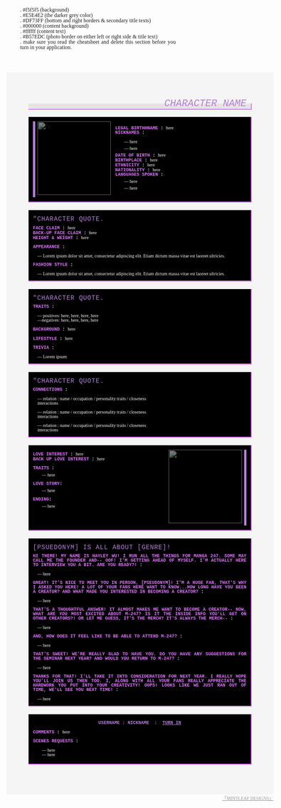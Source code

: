 <p style="width:350px;text-align:justify;margin:30px;font-family:verdana;line-height:12px;font-size:12px;">. #f5f5f5 (background)&nbsp;<br />
. #E5E4E2 (the darker grey color)<br />
. #DF73FF (bottom and right borders &amp; secondary title texts)<br />
. #000000 (content background)<br />
. #ffffff (content text)<br />
.&nbsp;#B57EDC (photo border on either left or right side &amp; title text)<br />
. make sure you read the cheatsheet and delete this section before you turn in your application.</p>

<div style="width:600px;background:#F5F5F5;margin:50px auto 0px auto;padding-bottom:50px;color:#2f2f2f;">
<div style="height:80px;width:500px;">
<div style="height:12px;width:500px;margin:70px auto 0px 49px;background:#E5E4E2;float:left;border-bottom:#DF73FF 2px solid;border-right:#DF73FF 2px solid;">
<p style="font-family:courier;font-size:22px;line-height:2px;font-style:italic;color:#B57EDC;text-align:right;margin:0px 0px 0px 0px;text-transform:uppercase;padding-right:10px;">character name</p>
</div>
</div>

<div style="width:600px;margin:20px auto 0px auto;padding-bottom:0px;">
<div style="width:500px;margin:0px auto 0px 49px;background:#000000;border-bottom:#DF73FF 2px solid;border-right:#DF73FF 2px solid;padding-bottom:10px;padding-top:10px;float:left;">
<div style="height:170px;width:170px;margin:0px 10px 0px 10px;border-left:#B57EDC 5px solid;float:left;"><img alt="fc" src="https://78.media.tumblr.com/59020e97ba097e57c46a0079eaf13669/tumblr_o9ajvtjXk31vy2tgqo2_400.png" style="height:165px;width:165px;margin-left:5px;opacity:.5;" /></div>

<div style="height:170px;width:300px;float:left;overflow:hidden;font-family:calibri;font-size:10px;line-height:10px;text-align:justify;">
<div style="height:165px;width:310px;padding-right:20px;float:left;overflow:auto;">
<div style="width:293px;">
<p style="margin:10px 0px 10px 0px;"><span style="font-family:'courier new';font-weight:bold;"><span style="color:#df73ff;">LEGAL BIRTHHNAME </span><span style="color:#ffffff;">: </span></span><span style="color:#ffffff;">here</span><br />
<span style="font-family:'courier new';font-weight:bold;"><span style="color:#df73ff;">NICKNAMES</span><span style="color:#ffffff;"> :</span></span></p>

<p style="margin:5px 20px 0px 20px;"><span style="color:#ffffff;">&mdash; here</span></p>

<p style="margin:5px 20px 0px 20px;"><span style="color:#ffffff;">&mdash; here</span></p>

<p style="margin:5px 0px 0px 0px;"><span style="font-family:'courier new';font-weight:bold;"><span style="color:#df73ff;">DATE OF BIRTH </span><span style="color:#ffffff;">:&nbsp;</span></span><span style="color:#ffffff;">here</span><br />
<span style="font-family:'courier new';font-weight:bold;"><span style="color:#df73ff;">BIRTHPLACE </span><span style="color:#ffffff;">: </span></span><span style="color:#ffffff;">here</span><br />
<span style="font-family:'courier new';font-weight:bold;"><span style="color:#df73ff;">ETHNICITY </span><span style="color:#ffffff;">: </span></span><span style="color:#ffffff;">here</span><br />
<span style="font-family:'courier new';font-weight:bold;"><span style="color:#df73ff;">NATIONALITY </span><span style="color:#ffffff;">: </span></span><span style="color:#ffffff;">here</span><br />
<span style="font-family:'courier new';font-weight:bold;"><span style="color:#df73ff;">LANGUAGES SPOKEN</span> <span style="color:#ffffff;">:</span></span></p>

<p style="margin:5px 20px 0px 20px;"><span style="color:#ffffff;">&mdash; here</span></p>

<p style="margin:5px 20px 0px 20px;"><span style="color:#ffffff;">&mdash; here</span></p>
</div>
</div>
</div>
</div>

<div style="clear:both;">&nbsp;</div>

<div style="width:500px;margin:0px auto 0px auto;background:#000000;border-bottom:#DF73FF 2px solid;border-right:#DF73FF 2px solid;padding-bottom:10px;padding-top:5px;font-family:calibri;font-size:10px;line-height:10px;text-align:justify;">
<p style="margin:10px;font-family:courier;font-size:14px;color:#B57EDC;text-transform:uppercase;letter-spacing:1px;">&quot;character quote.</p>

<p style="margin:10px;"><span style="font-family:'courier new';font-weight:bold;"><span style="color:#df73ff;">FACE CLAIM</span> <span style="color:#ffffff;">: </span></span><span style="color:#ffffff;">here</span><br />
<span style="font-family:'courier new';font-weight:bold;"><span style="color:#df73ff;">BACK-UP FACE CLAIM</span> <span style="color:#ffffff;">: </span></span><span style="color:#ffffff;">here</span><br />
<span style="font-family:'courier new';font-weight:bold;"><span style="color:#df73ff;">HEIGHT &amp; WEIGHT </span><span style="color:#ffffff;">: </span></span><span style="color:#ffffff;">here</span><br />
<br />
<span style="font-family:'courier new';font-weight:bold;"><span style="color:#df73ff;">APPEARANCE </span><span style="color:#ffffff;">:</span>&nbsp;</span></p>

<p style="margin:0px 20px 0px 20px;"><span style="color:#ffffff;">&mdash; Lorem ipsum dolor sit amet, consectetur adipiscing elit. Etiam dictum massa vitae est laoreet ultricies.</span></p>

<p style="margin:10px;"><span style="font-family:'courier new';font-weight:bold;"><span style="color:#df73ff;">FASHION STYLE </span><span style="color:#ffffff;">: </span></span></p>

<p style="margin:0px 20px 0px 20px;"><span style="color:#ffffff;">&mdash; Lorem ipsum dolor sit amet, consectetur adipiscing elit. Etiam dictum massa vitae est laoreet ultricies.</span></p>
</div>

<div style="clear:both;">&nbsp;</div>

<div style="width:500px;margin:0px auto 0px auto;background:#000000;border-bottom:#DF73FF 2px solid;border-right:#DF73FF 2px solid;padding-bottom:10px;padding-top:5px;font-family:calibri;font-size:10px;line-height:10px;text-align:justify;">
<p style="margin:10px;font-family:courier;font-size:14px;color:#B57EDC;text-transform:uppercase;letter-spacing:1px;">&quot;character quote.</p>

<p style="margin:10px;"><span style="font-family:'courier new';font-weight:bold;"><span style="color:#df73ff;">TRAITS&nbsp;</span><span style="color:#ffffff;">: </span></span></p>

<p style="margin:0px 20px 0px 20px;"><span style="color:#ffffff;">&mdash; positives: here, here, here, here<br />
&mdash;negatives: here, here, here, here</span></p>

<p style="margin:10px;"><span style="font-family:'courier new';font-weight:bold;"><span style="color:#df73ff;">BACKGROUND </span><span style="color:#ffffff;">: </span></span><span style="color:#ffffff;">here</span></p>

<p style="margin:10px;"><span style="font-family:'courier new';font-weight:bold;"><span style="color:#df73ff;">LIFESTYLE&nbsp;</span><span style="color:#ffffff;">: </span></span><span style="color:#ffffff;">here</span></p>

<p style="margin:10px;"><span style="font-family:'courier new';font-weight:bold;"><span style="color:#df73ff;">TRIVIA </span><span style="color:#ffffff;">: </span></span></p>

<p style="margin:0px 20px 0px 20px;"><span style="color:#ffffff;">&mdash; Lorem ipsum&nbsp;</span></p>
</div>

<div style="clear:both;">&nbsp;</div>

<div style="width:500px;margin:0px auto 0px auto;background:#000000;border-bottom:#DF73FF 2px solid;border-right:#DF73FF 2px solid;padding-bottom:10px;padding-top:5px;font-family:calibri;font-size:10px;line-height:10px;text-align:justify;">
<p style="margin:10px;font-family:courier;font-size:14px;color:#B57EDC;text-transform:uppercase;letter-spacing:1px;">&quot;character quote.</p>

<p style="margin:10px;"><span style="font-family:'courier new';font-weight:bold;"><span style="font-family:'courier new';font-weight:bold;"><span style="color:#df73ff;">CONNECTIONS </span><span style="color:#ffffff;">:&nbsp;</span></span></span></p>

<p style="margin:0px 20px 0px 20px;"><span style="color:#ffffff;">&mdash; relation : name / occupation / personality traits / closeness<br />
interactions</span></p>

<p style="margin:10px 20px 0px 20px;"><span style="color:#ffffff;">&mdash; relation : name / occupation / personality traits / closeness<br />
interactions</span></p>

<p style="margin:10px 20px 0px 20px;"><span style="color:#ffffff;">&mdash; relation : name / occupation / personality traits / closeness<br />
interactions</span></p>
</div>

<div style="clear:both;">&nbsp;</div>

<div style="width:500px;margin:0px auto 0px 49px;background:#000000;border-bottom:#DF73FF 2px solid;border-right:#DF73FF 2px solid;padding-bottom:10px;padding-top:10px;float:left;font-family:calibri;font-size:10px;line-height:10px;text-align:justify;">
<div style="height:170px;width:300px;float:left;margin-left:10px;overflow:hidden;">
<div style="height:165px;width:310px;padding-right:20px;float:left;overflow:auto;">
<div style="width:293px;">
<p style="margin:5px 0px 10px 0px;"><span style="font-family:'courier new';font-weight:bold;"><span style="color:#df73ff;">LOVE INTEREST</span> <span style="color:#ffffff;">: </span></span><span style="color:#ffffff;">here</span><br />
<span style="font-family:'courier new';font-weight:bold;"><span style="color:#df73ff;">BACK UP LOVE INTEREST</span> <span style="color:#ffffff;">: </span></span><span style="color:#ffffff;">here</span></p>

<p style="margin:10px 0px 0px 0px;"><span style="font-family:'courier new';font-weight:bold;"><span style="color:#df73ff;">TRAITS&nbsp;</span><span style="color:#ffffff;">:&nbsp;</span></span></p>

<p style="margin:5px 20px 0px 20px;"><span style="color:#ffffff;">&mdash; here</span></p>

<p style="margin:10px 0px 0px 0px;"><span style="font-family:'courier new';font-weight:bold;"><span style="color:#df73ff;">LOVE STORY</span><span style="color:#ffffff;">:&nbsp;</span></span></p>

<p style="margin:5px 20px 0px 20px;"><span style="color:#ffffff;">&mdash; here</span></p>

<p style="margin:10px 0px 0px 0px;"><span style="font-family:'courier new';font-weight:bold;"><span style="color:#df73ff;">ENDING</span><span style="color:#ffffff;">:&nbsp;</span></span></p>

<p style="margin:5px 20px 0px 20px;"><span style="color:#ffffff;">&mdash; here</span></p>
</div>
</div>
</div>

<div style="height:170px;width:170px;margin:0px 0px 0px 5px;border-right:#B57EDC 5px solid;float:left;"><img alt="li" src="https://vignette.wikia.nocookie.net/ao-haru-ride/images/d/d5/Kou_Mabuchi_Infobox.png/revision/latest?cb=20140713045640" style="height:165px;width:165px;margin-right:5px;opacity:.5;" /></div>
</div>

<div style="clear:both;">&nbsp;</div>

<div style="width:500px;margin:0px auto 0px auto;background:#000000;border-bottom:#DF73FF 2px solid;border-right:#DF73FF 2px solid;padding-bottom:10px;padding-top:5px;font-family:calibri;font-size:10px;line-height:10px;text-align:justify;">
<p style="margin:10px;font-family:courier;font-size:14px;color:#B57EDC;text-transform:uppercase;letter-spacing:1px;">[psuedonym] is all about [genre]!</p>

<p style="margin:10px;"><span style="font-family:'courier new';font-weight:bold;"><span style="font-family:'courier new';font-weight:bold;text-transform:uppercase;"><span style="color:#df73ff;">hi there! my name is hayley wu! i run all the things for manga 247. some may call me the founder and-- oof! i&#39;m getting ahead of myself. i&#39;m actually here to interview you a bit. are you ready?!&nbsp;</span><span style="color:#ffffff;">:&nbsp;</span></span></span></p>

<p style="margin:0px 20px 0px 20px;"><span style="color:#ffffff;">&mdash; here</span></p>

<p style="margin:10px;"><span style="font-family:'courier new';font-weight:bold;"><span style="font-family:'courier new';font-weight:bold;text-transform:uppercase;"><span style="color:#df73ff;">great! it&#39;s nice to meet you in person, [pseudonym]! i&#39;m a huge fan, that&#39;s why i asked you here! a lot of your fans here want to know...how long have you been a creator? and what made you interested in becoming a creator?&nbsp;</span><span style="color:#ffffff;">:&nbsp;</span></span></span></p>

<p style="margin:0px 20px 0px 20px;"><span style="color:#ffffff;">&mdash; here</span></p>

<p style="margin:10px;"><span style="font-family:'courier new';font-weight:bold;"><span style="font-family:'courier new';font-weight:bold;text-transform:uppercase;"><span style="color:#df73ff;">that&#39;s a thoughtful answer! it almost makes me want to become a creator-- now, what are you most excited about m-247? is it the inside info you&#39;ll get on other creators?! or let me guess, it&#39;s the merch? it&#39;s always the merch--&nbsp;</span><span style="color:#ffffff;">:&nbsp;</span></span></span></p>

<p style="margin:0px 20px 0px 20px;"><span style="color:#ffffff;">&mdash; here</span></p>

<p style="margin:10px;"><span style="font-family:'courier new';font-weight:bold;"><span style="font-family:'courier new';font-weight:bold;text-transform:uppercase;"><span style="color:#df73ff;">And, how does it feel like to be able to attend m-247?&nbsp;</span><span style="color:#ffffff;">:&nbsp;</span></span></span></p>

<p style="margin:0px 20px 0px 20px;"><span style="color:#ffffff;">&mdash; here</span></p>

<p style="margin:10px;"><span style="font-family:'courier new';font-weight:bold;"><span style="font-family:'courier new';font-weight:bold;text-transform:uppercase;"><span style="color:#df73ff;">that&#39;s sweet! we&#39;re really glad to have you. do you have any suggestions for the seminar next year? and would you return to m-247?&nbsp;</span><span style="color:#ffffff;">:&nbsp;</span></span></span></p>

<p style="margin:0px 20px 0px 20px;"><span style="color:#ffffff;">&mdash; here</span></p>

<p style="margin:10px;"><span style="font-family:'courier new';font-weight:bold;"><span style="font-family:'courier new';font-weight:bold;text-transform:uppercase;"><span style="color:#df73ff;">thanks for that! i&#39;ll take it into consideration for next year. i really hope you&#39;ll join us then too. i, along with all your fans really appreciate the hardwork you put into your creativity! oops! looks like we just ran out of time, we&#39;ll see you next time!&nbsp;</span><span style="color:#ffffff;">:&nbsp;</span></span></span></p>

<p style="margin:0px 20px 0px 20px;"><span style="color:#ffffff;">&mdash; here</span></p>
</div>

<div style="clear:both;">&nbsp;</div>

<div style="width:500px;margin:0px auto 0px auto;background:#000000;border-bottom:#DF73FF 2px solid;border-right:#DF73FF 2px solid;padding-top:5px;font-family:calibri;font-size:10px;line-height:10px;text-align:justify;">
<p style="margin:10px;text-align:center;text-transform:uppercase;font-family:'courier new';font-weight:bold;color:#B57EDC;">username : nickname&nbsp; : &nbsp;<a href="#" style="color:#B57EDC;">turn in</a></p>

<p style="margin:10px;"><span style="font-family:'courier new';font-weight:bold;"><span style="color:#df73ff;">COMMENTS </span><span style="color:#ffffff;">: </span></span><span style="color:#ffffff;">here</span></p>

<p style="margin:10px;"><span style="font-family:'courier new';font-weight:bold;"><span style="color:#df73ff;">SCENES REQUESTS </span><span style="color:#ffffff;">:&nbsp;</span></span></p>

<p style="margin:5px 30px 0px 30px;"><span style="color:#ffffff;">&mdash; here<br />
&mdash; here</span></p>

<p style="margin:5px 30px 0px 30px;">&nbsp;</p>
</div>
</div>

<div style="clear:both;">&nbsp;</div>
</div>

<div style="width:600px;font-size:10px;margin:0px auto 0px auto;text-align:right;font-family:tahoma;"><a href="https://www.asianfanfics.com/story/view/1115530" style="color:#929292;"><span class="tooltip" style="border:0px;" title="layout made by mintcream at mintleaf designs">「MINTLEAF DESIGNS」</span></a></div>

<div style="clear:both;">&nbsp;</div>

